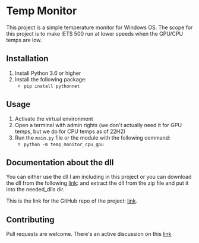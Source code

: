 # Temp Monitor
This project is a simple temperature monitor for Windows OS.
The scope for this project is to make IETS 500 run at lower speeds when the GPU/CPU temps are low.


## Installation
1. Install Python 3.6 or higher
2. Install the following package:
    * `pip install pythonnet`

## Usage
1. Activate the virtual environment
2. Open a terminal with admin rights (we don't actually need it for GPU temps, but we do for CPU temps as of 22H2)
3. Run the `main.py` file or the module with the following command:
    * `python -m temp_monitor_cpu_gpu`


## Documentation about the dll
You can either use the dll I am including in this project or you can download the dll from the following [link](https://openhardwaremonitor.org/downloads/):
and extract the dll from the zip file and put it into the needed_dlls dir.

This is the link for the GitHub repo of the project: [link](https://github.com/openhardwaremonitor/openhardwaremonitor).


## Contributing
Pull requests are welcome. 
There's an active discussion on this [link](https://www.reddit.com/r/GamingLaptops/comments/zjjsoo/iets_500_automatic_controlling_fans/)